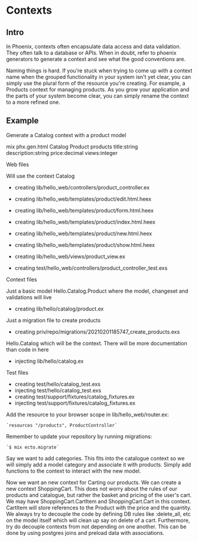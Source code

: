 # Contexts

## Intro

In Phoenix, contexts often encapsulate data access and data validation. They often talk to a database or APIs. When in doubt, refer to phoenix generators
to generate a context and see what the good conventions are.

Naming things is hard. If you're stuck when trying to come up with a context name when the grouped functionality in your system isn't yet clear, you can simply use the plural form of the resource you're creating. For example, a Products context for managing products. As you grow your application and the parts of your system become clear, you can simply rename the context to a more refined one.

## Example

Generate a Catalog context with a product model

mix phx.gen.html Catalog Product products title:string \
description:string price:decimal views:integer

Web files

Will use the context Catalog

* creating lib/hello_web/controllers/product_controller.ex

* creating lib/hello_web/templates/product/edit.html.heex
* creating lib/hello_web/templates/product/form.html.heex
* creating lib/hello_web/templates/product/index.html.heex
* creating lib/hello_web/templates/product/new.html.heex
* creating lib/hello_web/templates/product/show.html.heex
* creating lib/hello_web/views/product_view.ex
* creating test/hello_web/controllers/product_controller_test.exs

Context files

Just a basic model Hello.Catalog.Product where the model, changeset and validations will live

* creating lib/hello/catalog/product.ex

Just a migration file to create products

* creating priv/repo/migrations/20210201185747_create_products.exs

Hello.Catalog which will be the context. There will be more documentation than code in here

* injecting lib/hello/catalog.ex

Test files

* creating test/hello/catalog_test.exs
* injecting test/hello/catalog_test.exs
* creating test/support/fixtures/catalog_fixtures.ex
* injecting test/support/fixtures/catalog_fixtures.ex

Add the resource to your browser scope in lib/hello_web/router.ex:

    `resources "/products", ProductController`

Remember to update your repository by running migrations:

    `$ mix ecto.migrate`

Say we want to add categories. This fits into the catalogue context so we will simply add a model category and associate it with products. Simply add functions to the context to interact with the new model.

Now we want an new context for Carting our products. We can create a new context ShoppingCart. This does not worry about the rules of our products and catalogue, but rather the basket and pricing of the user's cart. We may have ShoppingCart.CartItem and ShoppingCart.Cart in this context. CartItem will store references to the Product with the price and the quantity. We always try to decouple the code by defining DB rules like :delete_all, etc on the model itself which will clean up say on delete of a cart. Furthermore, try do decouple contexts from not depending on one another. This can be done by using postgres joins and preload data with associations.


